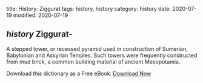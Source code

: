 title: History: Ziggurat
tags: history, history
category: history
date: 2020-07-19
modified: 2020-07-19

## _history_  Ziggurat-
A stepped tower, or recessed pyramid used in
construction of Sumerian, Babylonian and Assyrian Temples.   Such
towers were frequently constructed from mud brick, a common building
material of ancient Mesopotamia.


Download *this* dictionary as a Free eBook: [Download Now]({static}static/CairnsHistoryDictionary.pdf)

